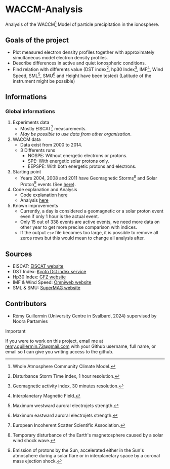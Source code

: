 # WACCM-Analysis
Analysis of the WACCM[^1] Model of particle precipitation in the ionosphere.

## Goals of the project
- Plot measured electron density profiles together with approximately simultaneous model electron density profiles.
- Describe differences in active and quiet ionospheric conditions.
- Find relation with differents value (DST index[^2], hp30 Index[^3], IMF[^4], Wind Speed, SML[^5], SMU[^6] and Height have been tested) (Latitude of the instrument might be possible)

## Informations
### Global informations
1) Experiments data
   - Mostly EISCAT[^7] measurements.
   - _May be possible to use data from other organisation_.
2) WACCM data
   - Data exist from 2000 to 2014.
   - 3 Differents runs
     - NOSPE: Without energetic electrons or protons.
     - SPE: With energetic solar protons only.
     - EEPSPE: With both energetic protons and electrons.   
3) Starting point
   - Years 2004, 2008 and 2011 have Geomagnetic Storms[^8] and Solar Proton[^9] events (See [here](Event-Informations.md)).
4) Code explanation and Analysis
   - Code explanation [here](Scripts/Description.md)
   - Analysis [here](Output/Analysis.md)
5) Known improvements
   - Currently, a day is considered a geomagnetic or a solar proton event even if only 1 hour is the actual event. 
   - Only 15 out of 338 events are active events, we need more data on other year to get more precise comparison with indices.
   - If the output `csv` file becomes too large, it is possible to remove all zeros rows but this would mean to change all analysis after.
  
## Sources
- EISCAT: [EISCAT website](https://portal.eiscat.se/schedule/?year=2004&month=1&A=on&TRO=on&ESR=on)
- DST Index: [Kyoto Dst index service](https://wdc.kugi.kyoto-u.ac.jp/dst_final/index.html)
- Hp30 Index: [GFZ website](https://kp.gfz-potsdam.de/en/data#c222)
- IMF & Wind Speed: [Omniweb website](https://omniweb.gsfc.nasa.gov/form/omni_min_def.html)
- SML & SMU: [SuperMAG website](https://supermag.jhuapl.edu/indices/?fidelity=low&layers=SME.UL&start=2001-01-29T23%3A00%3A00.000Z&step=14400&tab=plot)
  
## Contributors
- Rémy Guillermin (University Centre in Svalbard, 2024) supervised by Noora Partamies


> [!IMPORTANT]  
> If you were to work on this project, email me at [remy.guillermin.73\@gmail.com](mailto:remy.guillermin.73@gmail.com?subject=WACCM%20Github%20Access%20Request) with your Github username, full name, or email so I can give you writing access to the github.

[^1]: Whole Atmosphere Community Climate Model.
[^2]: Disturbance Storm Time index, 1 hour resolution.
[^3]: Geomagnetic activity index, 30 minutes resolution.
[^4]: Interplanetary Magnetic Field.
[^5]: Maximum westward auroral electrojets strength.
[^6]: Maximum eastward auroral electrojets strength.
[^7]: European Incoherent Scatter Scientific Association.
[^8]: Temporary disturbance of the Earth's magnetosphere caused by a solar wind shock wave.
[^9]: Emission of protons by the Sun, accelerated either in the Sun's atmosphere during a solar flare or in interplanetary space by a coronal mass ejection shock.
